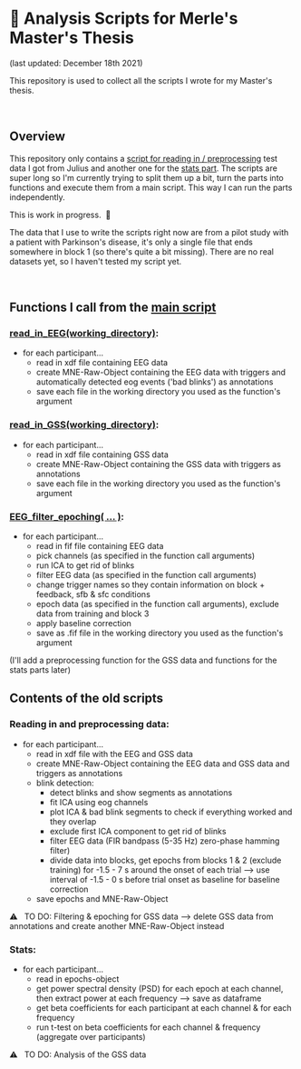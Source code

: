 # :closed_book: Analysis Scripts for Merle's Master's Thesis
(last updated: December 18th 2021)

This repository is used to collect all the scripts I wrote for my Master's thesis.

&nbsp;  

## Overview 
This repository only contains a [script for reading in / preprocessing](/old_scripts/read_and_preproc_data.py) test data I got from Julius and another one for the [stats part](/old_scripts/stats.py). The scripts are super long so I'm currently trying to split them up a bit, turn the parts into functions and execute them from a main script. This way I can run the parts independently.

This is work in progress.&nbsp;  🐢

The data that I use to write the scripts right now are from a pilot study with a patient with Parkinson's disease, it's only a single file that ends somewhere in block 1 (so there's quite a bit missing). There are no real datasets yet, so I haven't tested my script yet.

&nbsp;  

## Functions I call from the [main script](/main) 

### [read_in_EEG(working_directory)](EEG_read_xdf):
* for each participant...
    * read in xdf file containing EEG data
    * create MNE-Raw-Object containing the EEG data with triggers and automatically detected eog events ('bad blinks') as annotations
    * save each file in the working directory you used as the function's argument

### [read_in_GSS(working_directory)](GSS_read_xdf):
* for each participant...
    * read in xdf file containing GSS data
    * create MNE-Raw-Object containing the GSS data with triggers as annotations
    * save each file in the working directory you used as the function's argument


### [EEG_filter_epoching( ... )](EEG_preproc):
* for each participant...
    * read in fif file containing EEG data
    * pick channels (as specified in the function call arguments)
    * run ICA to get rid of blinks
    * filter EEG data (as specified in the function call arguments)
    * change trigger names so they contain information on block + feedback, sfb & sfc conditions
    * epoch data (as specified in the function call arguments), exclude data from training and block 3
    * apply baseline correction
    * save as .fif file in the working directory you used as the function's argument

(I'll add a preprocessing function for the GSS data and functions for the stats parts later)


## Contents of the old scripts

### Reading in and preprocessing data:
* for each participant...
    * read in xdf file with the EEG and GSS data
    * create MNE-Raw-Object containing the EEG data and GSS data and triggers as annotations
    * blink detection: 
        * detect blinks and show segments as annotations
        * fit ICA using eog channels
        * plot ICA & bad blink segments to check if everything worked and they overlap
        * exclude first ICA component to get rid of blinks
        * filter EEG data (FIR bandpass (5-35 Hz) zero-phase hamming filter)
        * divide data into blocks, get epochs from blocks 1 & 2 (exclude training) for -1.5 - 7 s around the onset of each trial 
--> use interval of -1.5 - 0 s before trial onset as baseline for baseline correction
    * save epochs and MNE-Raw-Object

:warning: &nbsp; TO DO: Filtering & epoching for GSS data 
--> delete GSS data from annotations and create another MNE-Raw-Object instead
&nbsp;

### Stats: 
* for each participant...
    * read in epochs-object
    * get power spectral density (PSD) for each epoch at each channel, then extract power at each frequency --> save as dataframe
    * get beta coefficients for each participant at each channel & for each frequency
    * run t-test on beta coefficients for each channel & frequency (aggregate over participants) 
     
:warning: &nbsp; TO DO: Analysis of the GSS data
